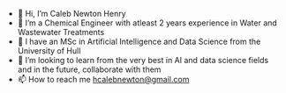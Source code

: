 - 👋 Hi, I’m Caleb Newton Henry
- 👀 I’m a Chemical Engineer with atleast 2 years experience in Water and Wastewater Treatments
- 🌱 I have an MSc in Artificial Intelligence and Data Science from the University of Hull
- 💞️ I’m looking to learn from the very best in AI and data science fields and in the future, collaborate with them
- 📫 How to reach me hcalebnewton@gmail.com

<!---
CalebNewton/CalebNewton is a ✨ special ✨ repository because its `README.md` (this file) appears on your GitHub profile.
You can click the Preview link to take a look at your changes.
--->
